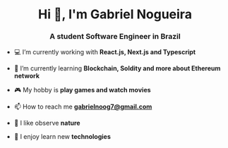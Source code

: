<h1 align="center">Hi 👋, I'm Gabriel Nogueira</h1>
<h3 align="center">A student Software Engineer in Brazil</h3>

<!-- - 💻 I’m currently working on [Monext](https://github.com/GabrielNogueiraBR/Monext) -->

- 💻 I’m currently working with **React.js, Next.js and Typescript**

- 🌱 I’m currently learning **Blockchain, Soldity and more about Ethereum network**

- 🎮 My hobby is **play games and watch movies**

- 📫 How to reach me **gabrielnoog7@gmail.com**

- 🍃 I like observe **nature**

- 🚀 I enjoy learn new **technologies**

<br>
<!-- <p align="left">
  <img src="https://github-readme-stats.vercel.app/api?username=gabrielnogueirabr&show_icons=true&theme=tokyonight&locale=en&layout=compact" alt="gabrielnogueirabr" />
  <img src="https://github-readme-stats.vercel.app/api/top-langs?username=gabrielnogueirabr&show_icons=true&theme=tokyonight&locale=en&layout=compact" alt="gabrielnogueirabr" />
</p> -->
